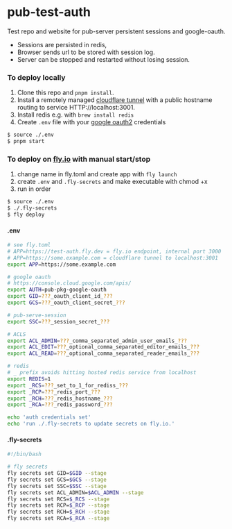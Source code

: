 # pub-test-auth

Test repo and website for pub-server persistent sessions and google-oauth.

- Sessions are persisted in redis,
- Browser sends url to be stored with session log.
- Server can be stopped and restarted without losing session.



### To deploy locally

1. Clone this repo and `pnpm install`.
1. Install a remotely managed [cloudflare tunnel](https://developers.cloudflare.com/cloudflare-one/connections/connect-networks/configure-tunnels/remote-management/) with a public hostname routing to service HTTP://localhost:3001.
2. Install redis e.g. with `brew install redis`
3. Create `.env` file with your [google oauth2](https://console.cloud.google.com/apis/credentials) credentials

```sh
$ source ./.env
$ pnpm start
```

### To deploy on [fly.io](https://fly.io/) with manual start/stop

1. change name in fly.toml and create app with `fly launch`
2. create `.env` and `.fly-secrets` and make executable with chmod +x
3. run in order

```sh
$ source ./.env
$ ./.fly-secrets
$ fly deploy
```

#### .env
```sh
# see fly.toml
# APP=https://test-auth.fly.dev = fly.io endpoint, internal port 3000
# APP=https://some.example.com = cloudflare tunnel to localhost:3001
export APP=https://some.example.com

# google oauth
# https://console.cloud.google.com/apis/
export AUTH=pub-pkg-google-oauth
export GID=???_oauth_client_id_???
export GCS=???_oauth_client_secret_???

# pub-serve-session
export SSC=???_session_secret_???

# ACLS
export ACL_ADMIN=???_comma_separated_admin_user_emails_???
export ACL_EDIT=???_optional_comma_separated_editor_emails_???
export ACL_READ=???_optional_comma_separated_reader_emails_???

# redis
# _ prefix avoids hitting hosted redis service from localhost
export REDIS=1
export _RCS=???_set_to_1_for_rediss_???
export _RCP=???_redis_port_???
export _RCH=???_redis_hostname_???
export _RCA=???_redis_password_???

echo 'auth credentials set'
echo 'run ./.fly-secrets to update secrets on fly.io.'
```

#### .fly-secrets
```sh
#!/bin/bash

# fly secrets
fly secrets set GID=$GID --stage
fly secrets set GCS=$GCS --stage
fly secrets set SSC=$SSC --stage
fly secrets set ACL_ADMIN=$ACL_ADMIN --stage
fly secrets set RCS=$_RCS --stage
fly secrets set RCP=$_RCP --stage
fly secrets set RCH=$_RCH --stage
fly secrets set RCA=$_RCA --stage
```
